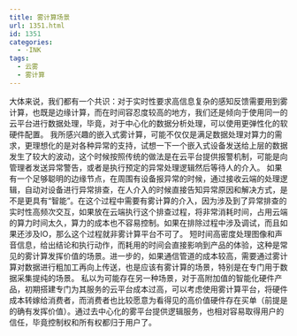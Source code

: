 ```yaml
---
title: 雾计算场景
url: 1351.html
id: 1351
categories:
  - ·INK
tags:
  - 云雾
  - 雾计算
---
```


大体来说，我们都有一个共识：对于实时性要求高信息复杂的感知反馈需要用到雾计算，也既是边缘计算，而在时间容忍度较高的地方，我们还是倾向于使用同一的云平台进行数据处理，毕竟，对于中心化的数据分析处理，可以使用更弹性化的软硬件配置。 我所感兴趣的嵌入式雾计算，可能不仅仅是满足数据处理对算力的需求，更理想化的是对各种异常的支持，试想一下一个嵌入式设备发送给上层的数据发生了较大的波动，这个时候按照传统的做法是在云平台提供报警机制，可能是向管理者发送异常警告，或者是执行预定的异常处理逻辑然后等待人的介入。 如果有一个足够聪明的边缘节点，在周围有设备报异常的时候，通过接收云端的处理逻辑，自动对设备进行异常排查，在人介入的时候直接告知异常原因和解决方式，是不是更具有“智能”。在这个过程中需要有雾计算的介入，因为涉及到了异常排查的实时性高频次交互，如果放在云端执行这个排查过程，将非常消耗时间，占用云端的算力时间太久，算力的成本也不容易控制。如果在排除过程中涉及调试，而且如果还涉及IO，那么这个过程就非雾计算平台不可了。 短时间高密度处理图像和声音信息，给出结论和执行动作，而耗用的时间会直接影响到产品的体验，这种是常见的雾计算发挥价值的场景。进一步的，如果通信管道的成本较高，需要通过雾计算对数据进行粗加工再向上传送，也是应该有雾计算的场景，特别是在专门用于数据采集提纯的场景。 私以为可能存在另一种场景，对于高附加值的智能化硬件产品，初期搭建专门为其服务的云平台成本过高，可以考虑使用雾计算平台，将硬件成本转嫁给消费者，而消费者也比较愿意为看得见的高价值硬件存在买单（前提是的确有发挥价值）。通过去中心化的雾平台提供逻辑服务，也相对容易取得用户的信任，毕竟控制权和所有权都归于用户了。